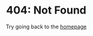 <h1 align="center">404: Not Found</h1>

<p align="center">Try going back to the <a href="/">homepage</a></p>
